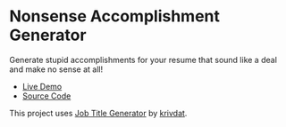 # Nonsense Accomplishment Generator
    
Generate stupid accomplishments for your resume that sound like a deal and make no sense at all!

* [Live Demo](https://raschidjfr.github.io/nonsense-accomplishments/)
* [Source Code](https://github.com/RaschidJFR/nonsense-accomplishments)

This project uses [Job Title Generator](https://github.com/krivdat/job-title-generator) by [krivdat](https://github.com/krivdat).

